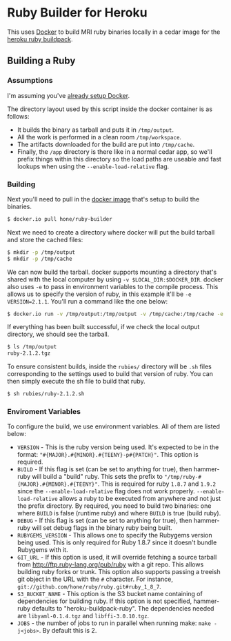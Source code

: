 # Ruby Builder for Heroku
This uses [Docker](http://docker.io) to build MRI ruby binaries locally in a cedar image for the [heroku ruby buildpack](https://github.com/heroku/heroku-buildpack-ruby).

## Building a Ruby

### Assumptions
I'm assuming you've [already setup Docker](https://www.docker.io/gettingstarted/).

The directory layout used by this script inside the docker container is as follows:

* It builds the binary as tarball and puts it in `/tmp/output`.
* All the work is performed in a clean room `/tmp/workspace`.
* The artifacts downloaded for the build are put into `/tmp/cache`.
* Finally, the `/app` directory is there like in a normal cedar app, so we'll prefix things within this directory so the load paths are useable and fast lookups when using the `--enable-load-relative` flag.


### Building

Next you'll need to pull in the [docker image](https://index.docker.io/u/hone/ruby-builder) that's setup to build the binaries.

```sh
$ docker.io pull hone/ruby-builder
```

Next we need to create a directory where docker will put the build tarball and store the cached files:

```sh
$ mkdir -p /tmp/output
$ mkdir -p /tmp/cache
```

We can now build the tarball. docker supports mounting a directory that's shared with the local computer by using `-v $LOCAL_DIR:$DOCKER_DIR`. docker also uses `-e` to pass in environment variables to the compile process. This allows us to specify the version of ruby, in this example it'll be `-e VERSION=2.1.1`. You'll run a command like the one below:

```sh
$ docker.io run -v /tmp/output:/tmp/output -v /tmp/cache:/tmp/cache -e VERSION=2.1.2 hone/ruby-builder
```

If everything has been built successful, if we check the local output directory, we should see the tarball.

```sh
$ ls /tmp/output
ruby-2.1.2.tgz
```

To ensure consistent builds, inside the `rubies/` directory will be `.sh` files corresponding to the settings used to build that version of ruby. You can then simply execute the sh file to build that ruby.

```sh
$ sh rubies/ruby-2.1.2.sh
```

### Enviroment Variables
To configure the build, we use environment variables. All of them are listed below:

* `VERSION` - This is the ruby version being used. It's expected to be in the format: `"#{MAJOR}.#{MINOR}.#{TEENY}-p#{PATCH}"`. This option is required.
* `BUILD` - If this flag is set (can be set to anything for true), then hammer-ruby will build a "build" ruby. This sets the prefix to `"/tmp/ruby-#{MAJOR}.#{MINOR}.#{TEENY}"`. This is required for ruby `1.8.7` and `1.9.2` since the `--enable-load-relative` flag does not work properly. `--enable-load-relative` allows a ruby to be executed from anywhere and not just the prefix directory. By required, you need to build two binaries: one where `BUILD` is false (runtime ruby) and where `BUILD` is true (build ruby).
* `DEBUG` - If this flag is set (can be set to anything for true), then hammer-ruby will set debug flags in the binary ruby being built.
* `RUBYGEMS_VERSION` - This allows one to specify the Rubygems version being used. This is only required for Ruby 1.8.7 since it doesn't bundle Rubygems with it.
* `GIT_URL` - If this option is used, it will override fetching a source tarball from <http://ftp.ruby-lang.org/pub/ruby> with a git repo. This allows building ruby forks or trunk. This option also supports passing a treeish git object in the URL with the `#` character. For instance, `git://github.com/hone/ruby/ruby.git#ruby_1_8_7`.
* `S3_BUCKET_NAME` - This option is the S3 bucket name containing of dependencies for building ruby. If this option is not specified, hammer-ruby defaults to "heroku-buildpack-ruby". The dependencies needed are `libyaml-0.1.4.tgz` and `libffi-3.0.10.tgz`.
* `JOBS` - the number of jobs to run in parallel when running make: `make -j<jobs>`. By default this is 2.
